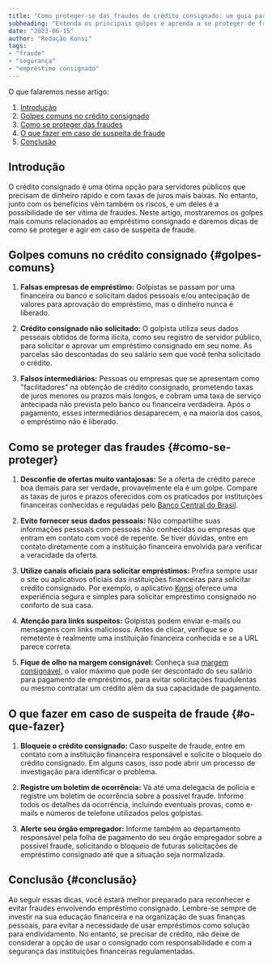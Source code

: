 ```yaml
---
title: "Como proteger-se das fraudes de crédito consignado: um guia para servidores públicos"
subheading: "Entenda os principais golpes e aprenda a se proteger de fraudes no empréstimo consignado"
date: "2023-06-15"
author: "Redação Konsi"
tags:
- "fraude"
- "segurança"
- "empréstimo consignado"
---
```


O que falaremos nesse artigo:

1. [Introdução](#introdução)
2. [Golpes comuns no crédito consignado](#golpes-comuns)
3. [Como se proteger das fraudes](#como-se-proteger)
4. [O que fazer em caso de suspeita de fraude](#o-que-fazer)
5. [Conclusão](#conclusão)

## Introdução

O crédito consignado é uma ótima opção para servidores públicos que precisam de dinheiro rápido e com taxas de juros mais baixas. No entanto, junto com os benefícios vêm também os riscos, e um deles é a possibilidade de ser vítima de fraudes. Neste artigo, mostraremos os golpes mais comuns relacionados ao empréstimo consignado e daremos dicas de como se proteger e agir em caso de suspeita de fraude. 

## Golpes comuns no crédito consignado {#golpes-comuns}

1. **Falsas empresas de empréstimo:** Golpistas se passam por uma financeira ou banco e solicitam dados pessoais e/ou antecipação de valores para aprovação do empréstimo, mas o dinheiro nunca é liberado.

2. **Crédito consignado não solicitado:** O golpista utiliza seus dados pessoais obtidos de forma ilícita, como seu registro de servidor público, para solicitar e aprovar um empréstimo consignado em seu nome. As parcelas são descontadas do seu salário sem que você tenha solicitado o crédito.

3. **Falsos intermediários:** Pessoas ou empresas que se apresentam como "facilitadores" na obtenção de crédito consignado, prometendo taxas de juros menores ou prazos mais longos, e cobram uma taxa de serviço antecipada não prevista pelo banco ou financeira verdadeira. Após o pagamento, esses intermediários desaparecem, e na maioria dos casos, o empréstimo não é liberado.

## Como se proteger das fraudes {#como-se-proteger}

1. **Desconfie de ofertas muito vantajosas:** Se a oferta de crédito parece boa demais para ser verdade, provavelmente ela é um golpe. Compare as taxas de juros e prazos oferecidos com os praticados por instituições financeiras conhecidas e reguladas pelo [Banco Central do Brasil](https://www.bcb.gov.br/).

2. **Evite fornecer seus dados pessoais:** Não compartilhe suas informações pessoais com pessoas não conhecidas ou empresas que entram em contato com você de repente. Se tiver dúvidas, entre em contato diretamente com a instituição financeira envolvida para verificar a veracidade da oferta.

3. **Utilize canais oficiais para solicitar empréstimos:** Prefira sempre usar o site ou aplicativos oficiais das instituições financeiras para solicitar crédito consignado. Por exemplo, o aplicativo [Konsi](https://www.konsi.com.br/contato) oferece uma experiência segura e simples para solicitar empréstimo consignado no conforto de sua casa.

4. **Atenção para links suspeitos:** Golpistas podem enviar e-mails ou mensagens com links maliciosos. Antes de clicar, verifique se o remetente é realmente uma instituição financeira conhecida e se a URL parece correta.

5. **Fique de olho na margem consignável:** Conheça sua [margem consignável](/entendendo-a-margem-consignvel-como-planejar-seu-crdito-consignado), o valor máximo que pode ser descontado do seu salário para pagamento de empréstimos, para evitar solicitações fraudulentas ou mesmo contratar um crédito além da sua capacidade de pagamento.

## O que fazer em caso de suspeita de fraude {#o-que-fazer}

1. **Bloqueie o crédito consignado:** Caso suspeite de fraude, entre em contato com a instituição financeira responsável e solicite o bloqueio do crédito consignado. Em alguns casos, isso pode abrir um processo de investigação para identificar o problema.

2. **Registre um boletim de ocorrência:** Vá até uma delegacia de polícia e registre um boletim de ocorrência sobre a possível fraude. Informe todos os detalhes da ocorrência, incluindo eventuais provas, como e-mails e números de telefone utilizados pelos golpistas.

3. **Alerte seu órgão empregador:** Informe também ao departamento responsável pela folha de pagamento do seu órgão empregador sobre a possível fraude, solicitando o bloqueio de futuras solicitações de empréstimo consignado até que a situação seja normalizada.

## Conclusão {#conclusão}

Ao seguir essas dicas, você estará melhor preparado para reconhecer e evitar fraudes envolvendo empréstimo consignado. Lembre-se sempre de investir na sua educação financeira e na organização de suas finanças pessoais, para evitar a necessidade de usar empréstimos como solução para endividamento. No entanto, se precisar de crédito, não deixe de considerar a opção de usar o consignado com responsabilidade e com a segurança das instituições financeiras regulamentadas.